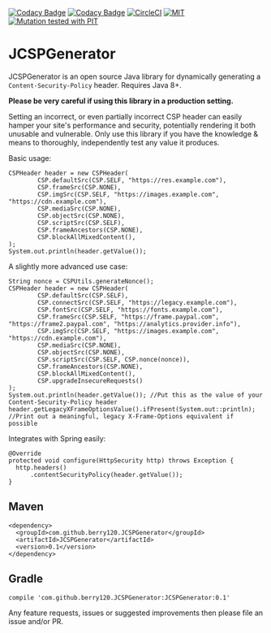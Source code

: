 [![Codacy Badge](https://api.codacy.com/project/badge/Grade/3252efe6e79b4ce7b249222634cf9aed)](https://www.codacy.com/app/berry120/JCSPGenerator?utm_source=github.com&amp;utm_medium=referral&amp;utm_content=berry120/JCSPGenerator&amp;utm_campaign=Badge_Grade)
[![Codacy Badge](https://api.codacy.com/project/badge/Coverage/3252efe6e79b4ce7b249222634cf9aed)](https://www.codacy.com/app/berry120/JCSPGenerator?utm_source=github.com&utm_medium=referral&utm_content=berry120/JCSPGenerator&utm_campaign=Badge_Coverage)
[![CircleCI](https://circleci.com/gh/berry120/JCSPGenerator.svg?style=svg)](https://circleci.com/gh/berry120/JCSPGenerator)
[![MIT](https://img.shields.io/badge/license-MIT-green.svg)](https://opensource.org/licenses/MIT)
[![Mutation tested with PIT](https://img.shields.io/badge/-Mutation%20tested%20with%20PIT-blue.svg)](http://pitest.org/)

# JCSPGenerator
JCSPGenerator is an open source Java library for dynamically generating a `Content-Security-Policy` header. Requires Java 8+.

**Please be very careful if using this library in a production setting.**

Setting an incorrect, or even partially incorrect CSP header can easily hamper your site's performance and security, potentially rendering it both unusable and vulnerable. Only use this library if you have the knowledge & means to thoroughly, independently test any value it produces.

Basic usage:

    CSPHeader header = new CSPHeader(
            CSP.defaultSrc(CSP.SELF, "https://res.example.com"),
            CSP.frameSrc(CSP.NONE),
            CSP.imgSrc(CSP.SELF, "https://images.example.com", "https://cdn.example.com"),
            CSP.mediaSrc(CSP.NONE),
            CSP.objectSrc(CSP.NONE),
            CSP.scriptSrc(CSP.SELF),
            CSP.frameAncestors(CSP.NONE),
            CSP.blockAllMixedContent(),
    );
    System.out.println(header.getValue());

A slightly more advanced use case:

    String nonce = CSPUtils.generateNonce();
    CSPHeader header = new CSPHeader(
            CSP.defaultSrc(CSP.SELF),
            CSP.connectSrc(CSP.SELF, "https://legacy.example.com"),
            CSP.fontSrc(CSP.SELF, "https://fonts.example.com"),
            CSP.frameSrc(CSP.SELF, "https://frame.paypal.com", "https://frame2.paypal.com", "https://analytics.provider.info"),
            CSP.imgSrc(CSP.SELF, "https://images.example.com", "https://cdn.example.com"),
            CSP.mediaSrc(CSP.NONE),
            CSP.objectSrc(CSP.NONE),
            CSP.scriptSrc(CSP.SELF, CSP.nonce(nonce)),
            CSP.frameAncestors(CSP.NONE),
            CSP.blockAllMixedContent(),
            CSP.upgradeInsecureRequests()
    );
    System.out.println(header.getValue()); //Put this as the value of your Content-Security-Policy header
    header.getLegacyXFrameOptionsValue().ifPresent(System.out::println); //Print out a meaningful, legacy X-Frame-Options equivalent if possible
    
Integrates with Spring easily:

    @Override
    protected void configure(HttpSecurity http) throws Exception {
      http.headers()
          .contentSecurityPolicy(header.getValue());
    }
  
## Maven

    <dependency>
      <groupId>com.github.berry120.JCSPGenerator</groupId>
      <artifactId>JCSPGenerator</artifactId>
      <version>0.1</version>
    </dependency>

## Gradle

    compile 'com.github.berry120.JCSPGenerator:JCSPGenerator:0.1'

Any feature requests, issues or suggested improvements then please file an issue and/or PR.



